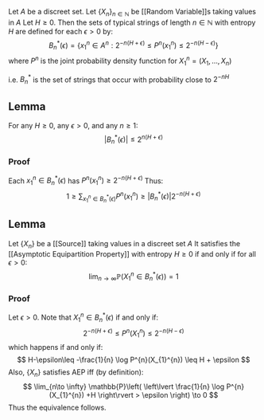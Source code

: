 Let $A$ be a discreet set.
Let $\{ X_{n} \}_{n\in \mathbb{N}}$ be [[Random Variable]]s taking values in $A$
Let $H\geq 0$.
Then the sets of typical strings of length $n\in \mathbb{N}$ with entropy $H$
are defined for each $\epsilon>0$ by:
$$
B_{n}^{*}(\epsilon)= \{ x_{1}^{n}\in A^{n} : 2^{-n(H+\epsilon)} \leq P^{n}(x_{1}^{n}) \leq 2^{-n(H-\epsilon)} \}
$$
where $P^{n}$ is the joint probability density function for $X_{1}^{n}=(X_{1},\dots,X_{n})$

i.e. $B_{n}^{*}$ is the set of strings that occur with probability close to $2^{-nH}$
## Lemma
For any $H\geq 0$, any $\epsilon>0$, and any $n\geq 1$:
$$
\lvert B_{n}^{*}(\epsilon) \rvert \leq 2^{n(H+\epsilon)}
$$
### Proof
Each $x_{1}^{n}\in B_{n}^{*}(\epsilon)$ has $P^{n}(x_{1}^{n})\geq 2^{-n(H+\epsilon)}$
Thus:
$$
1\geq \sum_{x_{1}^n\in B_{n}^{*}(\epsilon)} P^{n}(x_{1}^{n}) \geq \lvert B_{n}^{*}(\epsilon) \rvert 2^{-n(H+\epsilon)}
$$
## Lemma
Let $\{ X_{n} \}$ be a [[Source]] taking values in a discreet set $A$
It satisfies the [[Asymptotic Equipartition Property]] with entropy $H\geq 0$
if and only if
for all $\epsilon>0$:
$$
\lim_{n\to \infty}\mathbb{P}(X_{1}^{n}\in B_{n}^{*}(\epsilon)) = 1
$$
### Proof
Let $\epsilon>0$.
Note that $X_{1}^{n}\in B_{n}^{*}(\epsilon)$ 
if and only if:
$$
2^{-n(H+\epsilon)} \leq P^{n}(X_{1}^{n}) \leq 2^{-n(H-\epsilon)}
$$
which happens if and only if:
$$
H-\epsilon\leq -\frac{1}{n} \log P^{n}(X_{1}^{n}) \leq H + \epsilon 
$$
Also, $\{ X_{n} \}$ satisfies AEP iff (by definition):
$$
\lim_{n\to \infty} \mathbb{P}\left( \left\lvert  \frac{1}{n} \log P^{n}(X_{1}^{n}) +H  \right\rvert > \epsilon \right) \to 0
$$
Thus the equivalence follows.